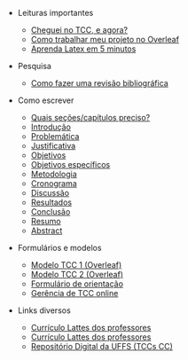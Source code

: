- Leituras importantes

  - [Cheguei no TCC, e agora?](cheguei-no-tcc.md)
  - [Como trabalhar meu projeto no Overleaf](overleaf.md)
  - [Aprenda Latex em 5 minutos](latex-5min.md)

- Pesquisa
  - [Como fazer uma revisão bibliográfica](revisao-bibliografica.md)

- Como escrever
  - [Quais seções/capítulos preciso?](como-escrever.md)
  - [Introdução](como-escrever-introducao.md)
  - [Problemática](como-escrever-problematica.md)
  - [Justificativa](como-escrever-justificativa.md)
  - [Objetivos](como-escrever-objetivos.md)
  - [Objetivos específicos](como-escrever-objetivos.md)
  - [Metodologia](como-escrever-metodologia.md)
  - [Cronograma](como-escrever-cronograma.md)
  - [Discussão](como-escrever-discussao.md)
  - [Resultados](como-escrever-resultados.md)
  - [Conclusão](como-escrever-conclusao.md)
  - [Resumo](como-escrever-resumo.md)
  - [Abstract](como-escrever-resumo.md)

- Formulários e modelos

  - [Modelo TCC 1 (Overleaf)](https://www.overleaf.com/read/pbkfpzgjcdxw)
  - [Modelo TCC 2 (Overleaf)](https://www.overleaf.com/)
  - [Formulário de orientação](https://cc.uffs.edu.br)
  - [Gerência de TCC online](https://cc.uffs.edu.br)

- Links diversos

  - [Currículo Lattes dos professores](https://cc.uffs.edu.br/pessoas)
  - [Currículo Lattes dos professores](https://cc.uffs.edu.br/pessoas)
  - [Repositório Digital da UFFS (TCCs CC)](https://rd.uffs.edu.br/handle/prefix/67)